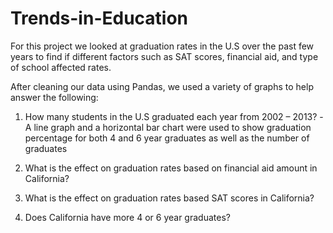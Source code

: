 # Trends-in-Education
For this project we looked at graduation rates in the U.S over the past few years to find if different factors such as SAT scores, financial aid, and type of school affected rates.

After cleaning our data using Pandas, we used a variety of graphs to help answer the following:
1. How many students in the U.S graduated each year from 2002 – 2013?
   -A line graph and a horizontal bar chart were used to show graduation percentage for both 4 and 6 year graduates as well as the number of graduates
 
2. What is the effect on graduation rates based on financial aid amount in California?
3. What is the effect on graduation rates based SAT scores in California?
4. Does California have more 4 or 6 year graduates?
